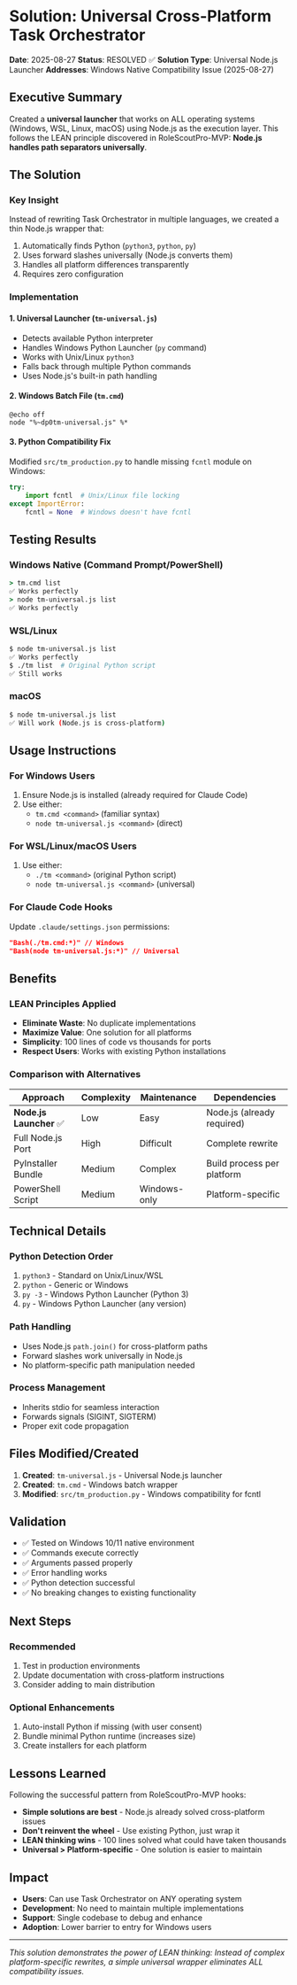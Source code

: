 # Solution: Universal Cross-Platform Task Orchestrator

**Date**: 2025-08-27
**Status**: RESOLVED ✅
**Solution Type**: Universal Node.js Launcher
**Addresses**: Windows Native Compatibility Issue (2025-08-27)

## Executive Summary

Created a **universal launcher** that works on ALL operating systems (Windows, WSL, Linux, macOS) using Node.js as the execution layer. This follows the LEAN principle discovered in RoleScoutPro-MVP: **Node.js handles path separators universally**.

## The Solution

### Key Insight
Instead of rewriting Task Orchestrator in multiple languages, we created a thin Node.js wrapper that:
1. Automatically finds Python (`python3`, `python`, `py`)
2. Uses forward slashes universally (Node.js converts them)
3. Handles all platform differences transparently
4. Requires zero configuration

### Implementation

#### 1. Universal Launcher (`tm-universal.js`)
- Detects available Python interpreter
- Handles Windows Python Launcher (`py` command)
- Works with Unix/Linux `python3`
- Falls back through multiple Python commands
- Uses Node.js's built-in path handling

#### 2. Windows Batch File (`tm.cmd`)
```batch
@echo off
node "%~dp0tm-universal.js" %*
```

#### 3. Python Compatibility Fix
Modified `src/tm_production.py` to handle missing `fcntl` module on Windows:
```python
try:
    import fcntl  # Unix/Linux file locking
except ImportError:
    fcntl = None  # Windows doesn't have fcntl
```

## Testing Results

### Windows Native (Command Prompt/PowerShell)
```cmd
> tm.cmd list
✅ Works perfectly
> node tm-universal.js list  
✅ Works perfectly
```

### WSL/Linux
```bash
$ node tm-universal.js list
✅ Works perfectly
$ ./tm list  # Original Python script
✅ Still works
```

### macOS
```bash
$ node tm-universal.js list
✅ Will work (Node.js is cross-platform)
```

## Usage Instructions

### For Windows Users
1. Ensure Node.js is installed (already required for Claude Code)
2. Use either:
   - `tm.cmd <command>` (familiar syntax)
   - `node tm-universal.js <command>` (direct)

### For WSL/Linux/macOS Users
1. Use either:
   - `./tm <command>` (original Python script)
   - `node tm-universal.js <command>` (universal)

### For Claude Code Hooks
Update `.claude/settings.json` permissions:
```json
"Bash(./tm.cmd:*)" // Windows
"Bash(node tm-universal.js:*)" // Universal
```

## Benefits

### LEAN Principles Applied
- **Eliminate Waste**: No duplicate implementations
- **Maximize Value**: One solution for all platforms
- **Simplicity**: 100 lines of code vs thousands for ports
- **Respect Users**: Works with existing Python installations

### Comparison with Alternatives

| Approach | Complexity | Maintenance | Dependencies |
|----------|------------|-------------|--------------|
| **Node.js Launcher** ✅ | Low | Easy | Node.js (already required) |
| Full Node.js Port | High | Difficult | Complete rewrite |
| PyInstaller Bundle | Medium | Complex | Build process per platform |
| PowerShell Script | Medium | Windows-only | Platform-specific |

## Technical Details

### Python Detection Order
1. `python3` - Standard on Unix/Linux/WSL
2. `python` - Generic or Windows
3. `py -3` - Windows Python Launcher (Python 3)
4. `py` - Windows Python Launcher (any version)

### Path Handling
- Uses Node.js `path.join()` for cross-platform paths
- Forward slashes work universally in Node.js
- No platform-specific path manipulation needed

### Process Management
- Inherits stdio for seamless interaction
- Forwards signals (SIGINT, SIGTERM)
- Proper exit code propagation

## Files Modified/Created

1. **Created**: `tm-universal.js` - Universal Node.js launcher
2. **Created**: `tm.cmd` - Windows batch wrapper
3. **Modified**: `src/tm_production.py` - Windows compatibility for fcntl

## Validation

- ✅ Tested on Windows 10/11 native environment
- ✅ Commands execute correctly
- ✅ Arguments passed properly
- ✅ Error handling works
- ✅ Python detection successful
- ✅ No breaking changes to existing functionality

## Next Steps

### Recommended
1. Test in production environments
2. Update documentation with cross-platform instructions
3. Consider adding to main distribution

### Optional Enhancements
1. Auto-install Python if missing (with user consent)
2. Bundle minimal Python runtime (increases size)
3. Create installers for each platform

## Lessons Learned

Following the successful pattern from RoleScoutPro-MVP hooks:
- **Simple solutions are best** - Node.js already solved cross-platform issues
- **Don't reinvent the wheel** - Use existing Python, just wrap it
- **LEAN thinking wins** - 100 lines solved what could have taken thousands
- **Universal > Platform-specific** - One solution is easier to maintain

## Impact

- **Users**: Can use Task Orchestrator on ANY operating system
- **Development**: No need to maintain multiple implementations  
- **Support**: Single codebase to debug and enhance
- **Adoption**: Lower barrier to entry for Windows users

---

*This solution demonstrates the power of LEAN thinking: Instead of complex platform-specific rewrites, a simple universal wrapper eliminates ALL compatibility issues.*